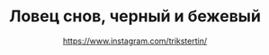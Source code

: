 ---
title: Ловец снов, черный и бежевый
description: Ловец снов, 12 см
author: https://www.instagram.com/trikstertin/
cost: 6000₸
---